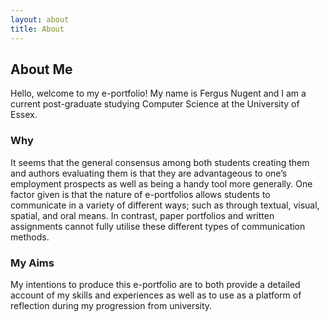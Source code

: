 ```yaml
---
layout: about
title: About
---
```


## About Me

Hello, welcome to my e-portfolio! My name is Fergus Nugent and I am a current post-graduate studying Computer Science at the University of Essex.


### Why
It seems that the general consensus among both students creating them and authors evaluating them is that they are advantageous to one’s employment prospects as well as being a handy tool more generally. One factor given is that the nature of e-portfolios allows students to communicate in a variety of different ways; such as through textual, visual, spatial, and oral means. In contrast, paper portfolios and written assignments cannot fully utilise these different types of communication methods.

### My Aims
My intentions to produce this e-portfolio are to both provide a detailed account of my skills and experiences as well as to use as a platform of reflection during my progression from university. 
